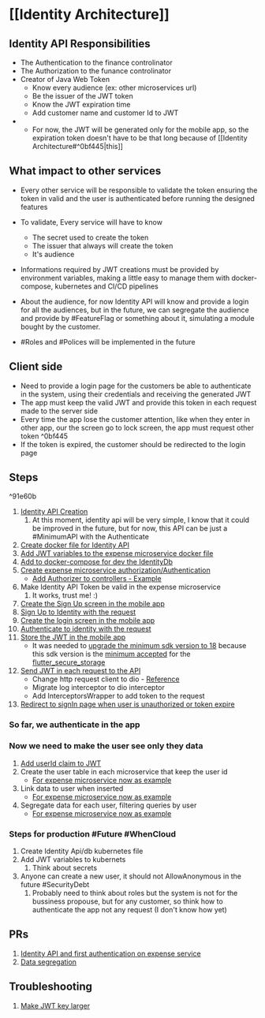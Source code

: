 # [[Identity Architecture]]

## Identity API Responsibilities
- The Authentication to the finance controlinator
- The Authorization to the funance controlinator
- Creator of Java Web Token
	- Know every audience (ex: other microservices url)
	- Be the issuer of the JWT token
	- Know the JWT expiration time 
	- Add customer name and customer Id to JWT
- - For now, the JWT will be generated only for the mobile app, so the expiration token doesn't have to be that long because of [[Identity Architecture#^0bf445|this]]

## What impact to other services
- Every other service will be responsible to validate the token ensuring the token in valid and the user is authenticated before running the designed features
- To validate, Every service will have to know 
	- The secret used to create the token
	- The issuer that always will create the token
	- It's audience
- Informations required by JWT creations must be provided by environment variables, making a little easy to manage them with docker-compose, kubernetes and CI/CD pipelines

- About the audience, for now Identity API will know and provide a login for all the audiences, but in the future, we can segregate the audience and provide by #FeatureFlag or something about it, simulating a module bought by the customer.
- #Roles and #Polices will be implemented in the future

## Client side
- Need to provide a login page for the customers be able to authenticate in the system, using their credentials and receiving the generated JWT
- The app must keep the valid JWT and provide this token in each request made to the server side
- Every time the app lose the customer attention, like when they enter in other app, our the screen go to lock screen, the app must request other token  ^0bf445
- If the token is expired, the customer should be redirected to the login page

## Steps

^91e60b

1. [Identity API Creation](https://github.com/gumberss/FinanceControlinator/commit/878951557b744f73aa4c674294ebe0bfd0a996fb)
	1. At this moment, identity api will be very simple, I know that it could be improved in the future, but for now, this API can be just a #MinimumAPI with the Authenticate 
2. [Create docker file for Identity API](https://github.com/gumberss/FinanceControlinator/commit/878951557b744f73aa4c674294ebe0bfd0a996fb#diff-eee8e47f2457f1f2ff0b44f2e3a766ede5516c6eb58a951fe72342c7e4b2d889)
3. [Add JWT variables to the expense microservice docker file](https://github.com/gumberss/FinanceControlinator/pull/98/commits/08315c1468889710d4ff7cbd89b740fccedca583#diff-5869c805e2390cc191ce235325c3d91f1155c25ba8fd58abed3a285b46e342ec)
4. [Add to docker-compose for dev the IdentityDb](https://github.com/gumberss/FinanceControlinator/commit/204cce0c3ca01b8661e506295baa30aefaf722c2)
5. [Create expense microservice authorization/Authentication](https://github.com/gumberss/FinanceControlinator/commit/b88a815c4872fedaa178c9c26128cb6c407d8a5c)
	- [Add Authorizer to controllers - Example](https://github.com/gumberss/FinanceControlinator/commit/480c1ff2d6bbb23ecb1d7cc8e22f9c1605d1e211)
6. Make Identity API Token be valid in the expense microservice
	1. It works, trust me! :)
7. [Create the Sign Up screen in the mobile app](https://github.com/gumberss/FinanceControlinatorMobile/issues/24)
8. [Sign Up to Identity with the request](https://github.com/gumberss/FinanceControlinatorMobile/issues/28)
9. [Create the login screen in the mobile app](https://github.com/gumberss/FinanceControlinatorMobile/issues/23)
10. [Authenticate to identity with the request](https://github.com/gumberss/FinanceControlinatorMobile/issues/27)
11. [Store the JWT in the mobile app](https://github.com/gumberss/FinanceControlinatorMobile/issues/25)
	- It was needed to [upgrade the minimum sdk version to 18](https://github.com/gumberss/FinanceControlinatorMobile/pull/34/files#diff-9526ccfd1d1813ed49c39f8c54dbeb512607376a007d824b905bc8b4e4d202d9) because this sdk version is the [minimum accepted](https://pub.dev/packages/flutter_secure_storage#configure-android-version) for the [flutter_secure_storage](https://pub.dev/packages/flutter_secure_storage)
12. [Send JWT in each request to the API](https://github.com/gumberss/FinanceControlinatorMobile/issues/26)
	- Change http request client to dio - [Reference](https://stackoverflow.com/questions/54321077/best-way-to-set-default-header-for-all-request-in-flutter-http-request)
	- Migrate log interceptor to dio interceptor
	- Add InterceptorsWrapper to add token to the request 
13. [Redirect to signIn page when user is unauthorized or token expire](https://github.com/gumberss/FinanceControlinatorMobile/issues/35)

### So far, we authenticate in the app
### Now we need to make the user see only they data
1. [Add userId claim to JWT](https://github.com/gumberss/FinanceControlinator/commit/26cb4ca2f6188e2c22f3590c6b87ff5c560c6b6f)
1. Create the user table in each microservice that keep the user id
	- [For expense microservice now as example](https://github.com/gumberss/FinanceControlinator/issues/94)
3. Link data to user when inserted
	- [For expense microservice now as example](https://github.com/gumberss/FinanceControlinator/issues/103) 
4. Segregate data for each user, filtering queries by user
	- [For expense microservice now as example](https://github.com/gumberss/FinanceControlinator/issues/95)

### Steps for production #Future #WhenCloud
1. Create Identity Api/db kubernetes file
2. Add JWT variables to kubernets
	1. Think about secrets
3. Anyone can create a new user, it should not AllowAnonymous in the future #SecurityDebt
	1. Probably need to think about roles but the system is not for the bussiness propouse, but for any customer, so think how to authenticate the app not any request (I don't know how yet)

## PRs
1. [Identity API and first authentication on expense service](https://github.com/gumberss/FinanceControlinator/pull/98)
2. [Data segregation](https://github.com/gumberss/FinanceControlinator/pull/104)
## Troubleshooting
1. [Make JWT key larger](https://github.com/gumberss/FinanceControlinator/commit/59f66e44841a52fa573db47d93389c9fec3aa5d1)